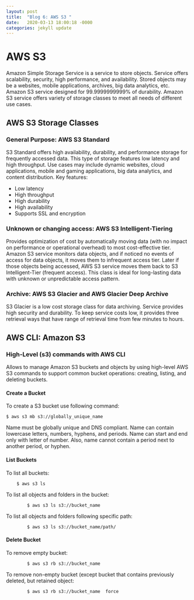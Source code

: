 ```yaml
---
layout: post
title:  "Blog 6: AWS S3 "
date:   2020-03-13 18:00:18 -0000
categories: jekyll update
---
```


<h1>AWS S3</h1>

Amazon Simple Storage Service is a service to store objects. Service offers scalability, security, high performance, and availability. Stored objects may be a websites, mobile applications, archives, big data analytics, etc. Amazon S3 service designed for 99.9999999999% of durability. Amazon S3 service offers variety of storage classes to meet all needs of different use cases.

<h2>AWS S3 Storage Classes</h2>

<h3>General Purpose: AWS S3 Standard</h3>

S3 Standard offers high availability, durability, and performance storage for frequently accessed data. This type of storage features low latency and high throughput. Use cases may include dynamic websites, cloud applications, mobile and gaming applications, big data analytics, and content distribution.
Key features:
-	Low latency
-	High throughput
-	High durability
-	High availability
-	Supports SSL and encryption

<h3>Unknown or changing access: AWS S3 Intelligent-Tiering</h3>
Provides optimization of cost by automatically moving data (with no impact on performance or operational overhead) to most cost-effective tier. Amazon S3 service monitors data objects, and if noticed no events of access for data objects, it moves them to infrequent access tier. Later if those objects being accessed, AWS S3 service moves them back to S3 Intelligent-Tier (frequent access). This class is ideal for long-lasting data with unknown or unpredictable access pattern.

<h3>Archive: AWS S3 Glacier and AWS Glacier Deep Archive</h3>
S3 Glacier is a low cost storage class for data archiving. Service provides high security and durability. To keep service costs low, it provides three retrieval ways that have range of retrieval time from few minutes to hours.

<h2>AWS CLI: Amazon S3</h2>

<h3>High-Level (s3) commands with AWS CLI</h3>

Allows to manage Amazon S3 buckets and objects by using high-level AWS S3 commands to support common bucket operations: creating, listing, and deleting buckets.

<h4>Create a Bucket</h4>
 To create a S3 bucket use following command:

    $ aws s3 mb s3://globally_unique_name


Name must be globally unique and DNS compliant. Name can contain lowercase letters, numbers, hyphens, and periods. Name can start and end only with letter of number. Also, name cannot contain a period next to another period, or hyphen.

<h4>List Buckets</h4>

To list all buckets:


        $ aws s3 ls


To list all objects and folders in the bucket:


		    $ aws s3 ls s3://bucket_name


To list all objects and folders following specific path:


		    $ aws s3 ls s3://bucket_name/path/


<h4>Delete Bucket</h4>

To remove empty bucket:


		    $ aws s3 rb s3://bucket_name


To remove non-empty bucket (except bucket that contains previously deleted, but retained object:


		    $ aws s3 rb s3://bucket_name  force





[jekyll-docs]: https://jekyllrb.com/docs/home
[jekyll-gh]:   https://github.com/jekyll/jekyll
[jekyll-talk]: https://talk.jekyllrb.com/
